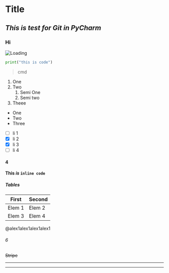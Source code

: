 # **Title**
## *This is test for Git in PyCharm*
### Hi
![Loading](https://static.biglybt.com/img/spinner.gif)
```python
print("this is code")
```
> cmd

1. One
2. Two
    1. Semi One
    2. Semi two
3. Theee

* One
* Two
* Three

- [ ] li 1
- [x] li 2
- [x] li 3
- [ ] li 4
#### 4
**This _is_ `inline code`**
##### Tables
First | Second
------|-------
Elem 1 | Elem 2
Elem 3 | Elem 4
@alex1alex1alex1alex1
###### 6
~~Stripe~~
_______________
---------------